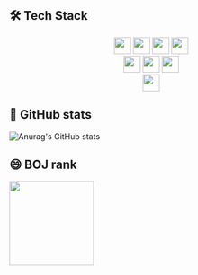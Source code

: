 

<!--
''' Hi there 👋
**JisinKeo/JisinKeo** is a ✨ _special_ ✨ repository because its `README.md` (this file) appears on your GitHub profile.

Here are some ideas to get you started:

- 🔭 I’m currently working on ...
- 🌱 I’m currently learning ...
- 👯 I’m looking to collaborate on ...
- 🤔 I’m looking for help with ...
- 💬 Ask me about ...
- 📫 How to reach me: ...
- 😄 Pronouns: ...
- ⚡ Fun fact: ...
-->
## 🛠 Tech Stack
<p align="center">
    <img height="30em" src="https://img.shields.io/badge/C-A8B9CC?style=for-the-badge&logo=c&logoColor=white"/>
    <img height="30em" src="https://img.shields.io/badge/C%2B%2B-00599C?style=for-the-badge&logo=c%2B%2B&logoColor=white"/>
    <img height="30em" src="https://img.shields.io/badge/Java-ED8B00?style=for-the-badge&logo=java&logoColor=white"/>
    <img height="30em" src="https://img.shields.io/badge/Python-3776AB?style=for-the-badge&logo=python&logoColor=white"/>
  <br/>
    <img height="30em" src="https://img.shields.io/badge/HTML-E34F26?style=for-the-badge&logo=HTML5&logoColor=white"/>
    <img height="30em" src="https://img.shields.io/badge/CSS-1572B6?style=for-the-badge&logo=CSS3&logoColor=white"/>
    <img height="30em" src="https://img.shields.io/badge/JavaScript-F7DF1E?style=for-the-badge&logo=javascript&logoColor=white"/>
  <br/>
    <img height="30em" src="https://img.shields.io/badge/MySQL-#4479A1?style=for-the-badge&logo=javascript&logoColor=white"/>
    

</p>

## 🌱 GitHub stats

![Anurag's GitHub stats](https://github-readme-stats.vercel.app/api?username=JisinKeo&show_icons=true&theme=radical)



## 😄 BOJ rank

 <img height="150em" src="http://mazassumnida.wtf/api/v2/generate_badge?boj=blues9803"/>




